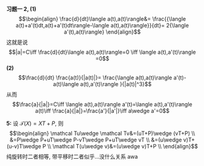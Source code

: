 **习题一 2, (1)**
$$\begin{align}
\frac{d}{dt}\langle a(t),a(t)\rangle&= \frac{{\langle a(t)+a'(t)dt,a(t)+a'(t)dt\rangle-\langle a(t),a(t)\rangle}}{dt}= 2{\langle a'(t),a(t)\rangle}
\end{align}$$
这就是说
$$|a|=C\iff \frac{d}{dt}\langle a(t),a(t)\rangle=0 \iff \langle a(t),a'(t)\rangle =0$$
**(2)**
$$\frac{d}{dt} \frac{a(t)}{|a(t)|}= \frac{\langle a(t),a(t)\rangle a'(t)-a(t)\langle a(t),a'(t)\rangle }{|a(t)|^3}$$
从而
$$\frac{a}{|a|}=C\iff \langle a(t),a(t)\rangle a'(t)=\langle a(t),a'(t)\rangle a(t)\iff \frac{a}{|a|}=\frac{a'}{|a'|}\iff a\wedge a'=0$$

**5:** 设 $\mathcal T(X)=XT+P$, 则
$$\begin{align}
\mathcal Tu\wedge \mathcal Tv&=(uT+P)\wedge (vT+P) \\
&=P\wedge P+uT\wedge P-vT\wedge P+uT\wedge vT \\
&=(u\wedge v)T+(u-v)T\wedge P \\
\mathcal T(u\wedge v)&=(u\wedge v)T+P \\
\end{align}$$
纯旋转时二者相等, 带平移时二者似乎...没什么关系 awa

